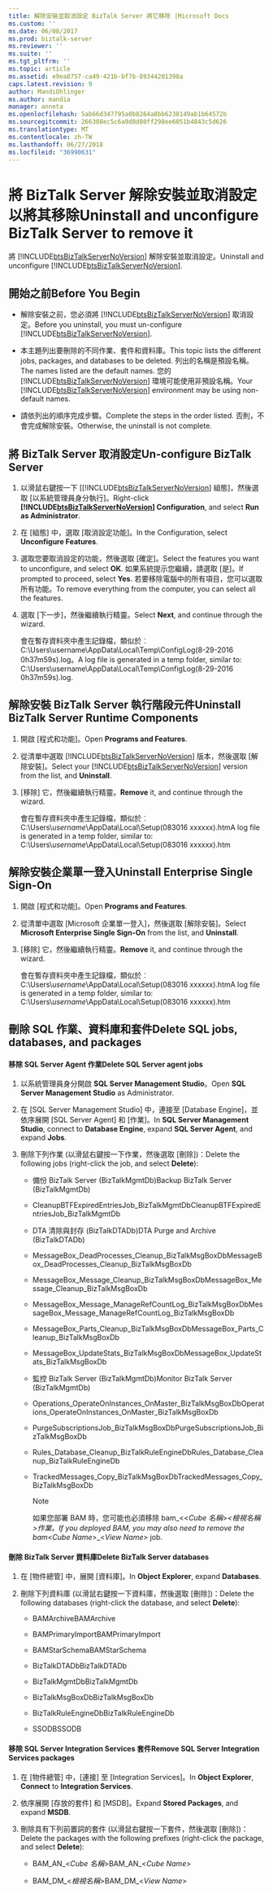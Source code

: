 ```yaml
---
title: 解除安裝並取消設定 BizTalk Server 將它移除 |Microsoft Docs
ms.custom: ''
ms.date: 06/08/2017
ms.prod: biztalk-server
ms.reviewer: ''
ms.suite: ''
ms.tgt_pltfrm: ''
ms.topic: article
ms.assetid: e9ea8757-ca49-421b-bf7b-89344201398a
caps.latest.revision: 9
author: MandiOhlinger
ms.author: mandia
manager: anneta
ms.openlocfilehash: 5ab66d347795a0b8264a8bb6238149ab1b64572b
ms.sourcegitcommit: 266308ec5c6a9d8d80ff298ee6051b4843c5d626
ms.translationtype: MT
ms.contentlocale: zh-TW
ms.lasthandoff: 06/27/2018
ms.locfileid: "36990631"
---
```

# <a name="uninstall-and-unconfigure-biztalk-server-to-remove-it"></a><span data-ttu-id="9140e-102">將 BizTalk Server 解除安裝並取消設定以將其移除</span><span class="sxs-lookup"><span data-stu-id="9140e-102">Uninstall and unconfigure BizTalk Server to remove it</span></span>
<span data-ttu-id="9140e-103">將 [!INCLUDE[btsBizTalkServerNoVersion](../includes/btsbiztalkservernoversion-md.md)] 解除安裝並取消設定。</span><span class="sxs-lookup"><span data-stu-id="9140e-103">Uninstall and unconfigure [!INCLUDE[btsBizTalkServerNoVersion](../includes/btsbiztalkservernoversion-md.md)].</span></span> 
  
##  <a name="BKMK_BeforeYouBegin"></a> <span data-ttu-id="9140e-104">開始之前</span><span class="sxs-lookup"><span data-stu-id="9140e-104">Before You Begin</span></span>  
  
- <span data-ttu-id="9140e-105">解除安裝之前，您必須將 [!INCLUDE[btsBizTalkServerNoVersion](../includes/btsbiztalkservernoversion-md.md)] 取消設定。</span><span class="sxs-lookup"><span data-stu-id="9140e-105">Before you uninstall, you must un-configure [!INCLUDE[btsBizTalkServerNoVersion](../includes/btsbiztalkservernoversion-md.md)].</span></span>  
  
- <span data-ttu-id="9140e-106">本主題列出要刪除的不同作業、套件和資料庫。</span><span class="sxs-lookup"><span data-stu-id="9140e-106">This topic lists the different jobs, packages, and databases to be deleted.</span></span> <span data-ttu-id="9140e-107">列出的名稱是預設名稱。</span><span class="sxs-lookup"><span data-stu-id="9140e-107">The names listed are the default names.</span></span> <span data-ttu-id="9140e-108">您的 [!INCLUDE[btsBizTalkServerNoVersion](../includes/btsbiztalkservernoversion-md.md)] 環境可能使用非預設名稱。</span><span class="sxs-lookup"><span data-stu-id="9140e-108">Your [!INCLUDE[btsBizTalkServerNoVersion](../includes/btsbiztalkservernoversion-md.md)] environment may be using non-default names.</span></span>  
  
- <span data-ttu-id="9140e-109">請依列出的順序完成步驟。</span><span class="sxs-lookup"><span data-stu-id="9140e-109">Complete the steps in the order listed.</span></span> <span data-ttu-id="9140e-110">否則，不會完成解除安裝。</span><span class="sxs-lookup"><span data-stu-id="9140e-110">Otherwise, the uninstall is not complete.</span></span>  
  
##  <a name="BKMK_Unconfigure"></a> <span data-ttu-id="9140e-111">將 BizTalk Server 取消設定</span><span class="sxs-lookup"><span data-stu-id="9140e-111">Un-configure BizTalk Server</span></span>  
  
1. <span data-ttu-id="9140e-112">以滑鼠右鍵按一下 [[!INCLUDE[btsBizTalkServerNoVersion](../includes/btsbiztalkservernoversion-md.md)] 組態]，然後選取 [以系統管理員身分執行]。</span><span class="sxs-lookup"><span data-stu-id="9140e-112">Right-click **[!INCLUDE[btsBizTalkServerNoVersion](../includes/btsbiztalkservernoversion-md.md)] Configuration**, and select **Run as Administrator**.</span></span>  
  
2. <span data-ttu-id="9140e-113">在 [組態] 中，選取 [取消設定功能]。</span><span class="sxs-lookup"><span data-stu-id="9140e-113">In the Configuration, select **Unconfigure Features**.</span></span>  
  
3. <span data-ttu-id="9140e-114">選取您要取消設定的功能，然後選取 [確定]。</span><span class="sxs-lookup"><span data-stu-id="9140e-114">Select the features you want to unconfigure, and select **OK**.</span></span> <span data-ttu-id="9140e-115">如果系統提示您繼續，請選取 [是]。</span><span class="sxs-lookup"><span data-stu-id="9140e-115">If prompted to proceed, select **Yes**.</span></span> <span data-ttu-id="9140e-116">若要移除電腦中的所有項目，您可以選取所有功能。</span><span class="sxs-lookup"><span data-stu-id="9140e-116">To  remove everything from the computer, you can select all the features.</span></span>  
  
4. <span data-ttu-id="9140e-117">選取 [下一步]，然後繼續執行精靈。</span><span class="sxs-lookup"><span data-stu-id="9140e-117">Select **Next**, and continue through the wizard.</span></span>  
  
   <span data-ttu-id="9140e-118">會在暫存資料夾中產生記錄檔，類似於︰C:\Users\username\AppData\Local\Temp\ConfigLog(8-29-2016 0h37m59s).log。</span><span class="sxs-lookup"><span data-stu-id="9140e-118">A log file is generated in a temp folder, similar to: C:\Users\username\AppData\Local\Temp\ConfigLog(8-29-2016 0h37m59s).log.</span></span>  
  
##  <a name="BKMK_Uninstall"></a> <span data-ttu-id="9140e-119">解除安裝 BizTalk Server 執行階段元件</span><span class="sxs-lookup"><span data-stu-id="9140e-119">Uninstall BizTalk Server Runtime Components</span></span>  
  
1. <span data-ttu-id="9140e-120">開啟 [程式和功能]。</span><span class="sxs-lookup"><span data-stu-id="9140e-120">Open **Programs and Features**.</span></span>  
  
2. <span data-ttu-id="9140e-121">從清單中選取 [!INCLUDE[btsBizTalkServerNoVersion](../includes/btsbiztalkservernoversion-md.md)] 版本，然後選取 [解除安裝]。</span><span class="sxs-lookup"><span data-stu-id="9140e-121">Select  your [!INCLUDE[btsBizTalkServerNoVersion](../includes/btsbiztalkservernoversion-md.md)] version from the list, and  **Uninstall**.</span></span>  
  
3. <span data-ttu-id="9140e-122">[移除] 它，然後繼續執行精靈。</span><span class="sxs-lookup"><span data-stu-id="9140e-122">**Remove** it, and continue through the wizard.</span></span>  
  
   <span data-ttu-id="9140e-123">會在暫存資料夾中產生記錄檔，類似於︰C:\Users\\*username*\AppData\Local\Setup(083016 xxxxxx).htm</span><span class="sxs-lookup"><span data-stu-id="9140e-123">A log file is generated in a temp folder, similar to: C:\Users\\*username*\AppData\Local\Setup(083016 xxxxxx).htm</span></span>  
  
##  <a name="BKMK_UninstallSSO"></a> <span data-ttu-id="9140e-124">解除安裝企業單一登入</span><span class="sxs-lookup"><span data-stu-id="9140e-124">Uninstall Enterprise Single Sign-On</span></span>  
  
1. <span data-ttu-id="9140e-125">開啟 [程式和功能]。</span><span class="sxs-lookup"><span data-stu-id="9140e-125">Open **Programs and Features**.</span></span>  
  
2. <span data-ttu-id="9140e-126">從清單中選取 [Microsoft 企業單一登入]，然後選取 [解除安裝]。</span><span class="sxs-lookup"><span data-stu-id="9140e-126">Select **Microsoft Enterprise Single Sign-On** from the list, and **Uninstall**.</span></span>  
  
3. <span data-ttu-id="9140e-127">[移除] 它，然後繼續執行精靈。</span><span class="sxs-lookup"><span data-stu-id="9140e-127">**Remove** it, and continue through the wizard.</span></span>  
  
   <span data-ttu-id="9140e-128">會在暫存資料夾中產生記錄檔，類似於︰C:\Users\\*username*\AppData\Local\Setup(083016 xxxxxx).htm</span><span class="sxs-lookup"><span data-stu-id="9140e-128">A log file is generated in a temp folder, similar to: C:\Users\\*username*\AppData\Local\Setup(083016 xxxxxx).htm</span></span>  
  
##  <a name="BKMK_RemoveRemaining"></a> <span data-ttu-id="9140e-129">刪除 SQL 作業、資料庫和套件</span><span class="sxs-lookup"><span data-stu-id="9140e-129">Delete SQL jobs, databases, and packages</span></span>  
  
#### <a name="delete-sql-server-agent-jobs"></a><span data-ttu-id="9140e-130">移除 SQL Server Agent 作業</span><span class="sxs-lookup"><span data-stu-id="9140e-130">Delete SQL Server agent jobs</span></span>  
  
1.  <span data-ttu-id="9140e-131">以系統管理員身分開啟 **SQL Server Management Studio**。</span><span class="sxs-lookup"><span data-stu-id="9140e-131">Open **SQL Server Management Studio** as Administrator.</span></span>  
  
2.  <span data-ttu-id="9140e-132">在 [SQL Server Management Studio] 中，連接至 [Database Engine]，並依序展開 [SQL Server Agent] 和 [作業]。</span><span class="sxs-lookup"><span data-stu-id="9140e-132">In **SQL Server Management Studio**, connect to **Database Engine**, expand **SQL Server Agent**, and expand  **Jobs**.</span></span>  
  
3.  <span data-ttu-id="9140e-133">刪除下列作業 (以滑鼠右鍵按一下作業，然後選取 [刪除])：</span><span class="sxs-lookup"><span data-stu-id="9140e-133">Delete the following jobs (right-click the job, and select **Delete**):</span></span>  
  
    -   <span data-ttu-id="9140e-134">備份 BizTalk Server (BizTalkMgmtDb)</span><span class="sxs-lookup"><span data-stu-id="9140e-134">Backup BizTalk Server (BizTalkMgmtDb)</span></span>  
  
    -   <span data-ttu-id="9140e-135">CleanupBTFExpiredEntriesJob_BizTalkMgmtDb</span><span class="sxs-lookup"><span data-stu-id="9140e-135">CleanupBTFExpiredEntriesJob_BizTalkMgmtDb</span></span>  
  
    -   <span data-ttu-id="9140e-136">DTA 清除與封存 (BizTalkDTADb)</span><span class="sxs-lookup"><span data-stu-id="9140e-136">DTA Purge and Archive (BizTalkDTADb)</span></span>  
  
    -   <span data-ttu-id="9140e-137">MessageBox_DeadProcesses_Cleanup_BizTalkMsgBoxDb</span><span class="sxs-lookup"><span data-stu-id="9140e-137">MessageBox_DeadProcesses_Cleanup_BizTalkMsgBoxDb</span></span>  
  
    -   <span data-ttu-id="9140e-138">MessageBox_Message_Cleanup_BizTalkMsgBoxDb</span><span class="sxs-lookup"><span data-stu-id="9140e-138">MessageBox_Message_Cleanup_BizTalkMsgBoxDb</span></span>  
  
    -   <span data-ttu-id="9140e-139">MessageBox_Message_ManageRefCountLog_BizTalkMsgBoxDb</span><span class="sxs-lookup"><span data-stu-id="9140e-139">MessageBox_Message_ManageRefCountLog_BizTalkMsgBoxDb</span></span>  
  
    -   <span data-ttu-id="9140e-140">MessageBox_Parts_Cleanup_BizTalkMsgBoxDb</span><span class="sxs-lookup"><span data-stu-id="9140e-140">MessageBox_Parts_Cleanup_BizTalkMsgBoxDb</span></span>  
  
    -   <span data-ttu-id="9140e-141">MessageBox_UpdateStats_BizTalkMsgBoxDb</span><span class="sxs-lookup"><span data-stu-id="9140e-141">MessageBox_UpdateStats_BizTalkMsgBoxDb</span></span>  
  
    -   <span data-ttu-id="9140e-142">監控 BizTalk Server (BizTalkMgmtDb)</span><span class="sxs-lookup"><span data-stu-id="9140e-142">Monitor BizTalk Server (BizTalkMgmtDb)</span></span>  
  
    -   <span data-ttu-id="9140e-143">Operations_OperateOnInstances_OnMaster_BizTalkMsgBoxDb</span><span class="sxs-lookup"><span data-stu-id="9140e-143">Operations_OperateOnInstances_OnMaster_BizTalkMsgBoxDb</span></span>  
  
    -   <span data-ttu-id="9140e-144">PurgeSubscriptionsJob_BizTalkMsgBoxDb</span><span class="sxs-lookup"><span data-stu-id="9140e-144">PurgeSubscriptionsJob_BizTalkMsgBoxDb</span></span>  
  
    -   <span data-ttu-id="9140e-145">Rules_Database_Cleanup_BizTalkRuleEngineDb</span><span class="sxs-lookup"><span data-stu-id="9140e-145">Rules_Database_Cleanup_BizTalkRuleEngineDb</span></span>  
  
    -   <span data-ttu-id="9140e-146">TrackedMessages_Copy_BizTalkMsgBoxDb</span><span class="sxs-lookup"><span data-stu-id="9140e-146">TrackedMessages_Copy_BizTalkMsgBoxDb</span></span>  
  
        > [!NOTE]
        >  <span data-ttu-id="9140e-147">如果您部署 BAM 時，您可能也必須移除 bam_<\<*Cube 名稱*\>_\<*檢視名稱*\>作業。</span><span class="sxs-lookup"><span data-stu-id="9140e-147">If you deployed BAM, you may also need to remove the bam_\<*Cube Name*\>_\<*View Name*\> job.</span></span>  
  
#### <a name="delete-biztalk-server-databases"></a><span data-ttu-id="9140e-148">刪除 BizTalk Server 資料庫</span><span class="sxs-lookup"><span data-stu-id="9140e-148">Delete BizTalk Server databases</span></span>  
  
1.  <span data-ttu-id="9140e-149">在 [物件總管] 中，展開 [資料庫]。</span><span class="sxs-lookup"><span data-stu-id="9140e-149">In **Object Explorer**, expand **Databases**.</span></span>  
  
2.  <span data-ttu-id="9140e-150">刪除下列資料庫 (以滑鼠右鍵按一下資料庫，然後選取 [刪除])：</span><span class="sxs-lookup"><span data-stu-id="9140e-150">Delete the following databases (right-click the database, and select **Delete**):</span></span>  
  
    -   <span data-ttu-id="9140e-151">BAMArchive</span><span class="sxs-lookup"><span data-stu-id="9140e-151">BAMArchive</span></span>  
  
    -   <span data-ttu-id="9140e-152">BAMPrimaryImport</span><span class="sxs-lookup"><span data-stu-id="9140e-152">BAMPrimaryImport</span></span>  
  
    -   <span data-ttu-id="9140e-153">BAMStarSchema</span><span class="sxs-lookup"><span data-stu-id="9140e-153">BAMStarSchema</span></span>  
  
    -   <span data-ttu-id="9140e-154">BizTalkDTADb</span><span class="sxs-lookup"><span data-stu-id="9140e-154">BizTalkDTADb</span></span>  
  
    -   <span data-ttu-id="9140e-155">BizTalkMgmtDb</span><span class="sxs-lookup"><span data-stu-id="9140e-155">BizTalkMgmtDb</span></span>  
  
    -   <span data-ttu-id="9140e-156">BizTalkMsgBoxDb</span><span class="sxs-lookup"><span data-stu-id="9140e-156">BizTalkMsgBoxDb</span></span>  
  
    -   <span data-ttu-id="9140e-157">BizTalkRuleEngineDb</span><span class="sxs-lookup"><span data-stu-id="9140e-157">BizTalkRuleEngineDb</span></span>  
  
    -   <span data-ttu-id="9140e-158">SSODB</span><span class="sxs-lookup"><span data-stu-id="9140e-158">SSODB</span></span>  
  
#### <a name="remove-sql-server-integration-services-packages"></a><span data-ttu-id="9140e-159">移除 SQL Server Integration Services 套件</span><span class="sxs-lookup"><span data-stu-id="9140e-159">Remove SQL Server Integration Services packages</span></span>  
  
1.  <span data-ttu-id="9140e-160">在 [物件總管] 中，[連接] 至 [Integration Services]。</span><span class="sxs-lookup"><span data-stu-id="9140e-160">In **Object Explorer**,  **Connect** to **Integration Services**.</span></span>  
  
2.  <span data-ttu-id="9140e-161">依序展開 [存放的套件] 和 [MSDB]。</span><span class="sxs-lookup"><span data-stu-id="9140e-161">Expand **Stored Packages**, and expand **MSDB**.</span></span>  
  
3.  <span data-ttu-id="9140e-162">刪除具有下列前置詞的套件 (以滑鼠右鍵按一下套件，然後選取 [刪除])：</span><span class="sxs-lookup"><span data-stu-id="9140e-162">Delete the packages with the following prefixes (right-click the package, and select **Delete**):</span></span>  
  
    -   <span data-ttu-id="9140e-163">BAM_AN_\<*Cube 名稱*\></span><span class="sxs-lookup"><span data-stu-id="9140e-163">BAM_AN_\<*Cube Name*\></span></span>  
  
    -   <span data-ttu-id="9140e-164">BAM_DM_\<*檢視名稱*\></span><span class="sxs-lookup"><span data-stu-id="9140e-164">BAM_DM_\<*View Name*\></span></span>  
  
